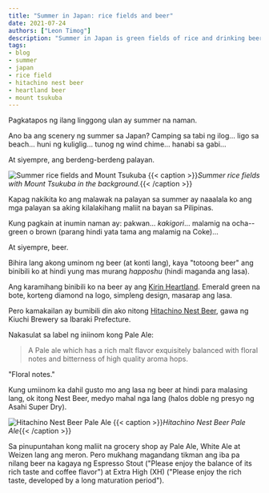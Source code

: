 ```yaml
---
title: "Summer in Japan: rice fields and beer"
date: 2021-07-24
authors: ["Leon Timog"]
description: "Summer in Japan is green fields of rice and drinking beer in the evening"
tags:
- blog
- summer
- japan
- rice field
- hitachino nest beer
- heartland beer
- mount tsukuba
---
```

Pagkatapos ng ilang linggong ulan ay summer na naman.

Ano ba ang scenery ng summer sa Japan? Camping sa tabi ng ilog... ligo sa beach... huni ng kuliglig... tunog ng wind chime... hanabi sa gabi...

At siyempre, ang berdeng-berdeng palayan.

![Summer rice fields and Mount Tsukuba](/summer-in-japan-rice-fields-and-beer/summer-rice-fields-mount-tsukuba.jpg "Summer rice fields and Mount Tsukuba")
{{< caption >}}*Summer rice fields with Mount Tsukuba in the background.*{{< /caption >}}

Kapag nakikita ko ang malawak na palayan sa summer ay naaalala ko ang mga palayan sa aking kilalakihang maliit na bayan sa Pilipinas.

Kung pagkain at inumin naman ay: pakwan... *kakigori*... malamig na ocha--green o brown (parang hindi yata tama ang malamig na Coke)...

At siyempre, beer.

Bihira lang akong uminom ng beer (at konti lang), kaya "totoong beer" ang binibili ko at hindi yung mas murang *happoshu* (hindi maganda ang lasa).

Ang karamihang binibili ko na beer ay ang [Kirin Heartland](http://www.heartland.jp/). Emerald green na bote, korteng diamond na logo, simpleng design, masarap ang lasa.

Pero kamakailan ay bumibili din ako nitong [Hitachino Nest Beer](https://hitachino.cc/en/), gawa ng Kiuchi Brewery sa Ibaraki Prefecture.

Nakasulat sa label ng iniinom kong Pale Ale:

>A Pale ale which has a rich malt flavor exquisitely balanced with floral notes and bitterness of high quality aroma hops.

"Floral notes."

Kung umiinom ka dahil gusto mo ang lasa ng beer at hindi para malasing lang, ok itong Nest Beer, medyo mahal nga lang (halos doble ng presyo ng Asahi Super Dry).

![Hitachino Nest Beer Pale Ale](/summer-in-japan-rice-fields-and-beer/hitachino-nest-beer.jpg "Hitachino Nest Beer Pale Ale")
{{< caption >}}*Hitachino Nest Beer Pale Ale*{{< /caption >}}

Sa pinupuntahan kong maliit na grocery shop ay Pale Ale, White Ale at Weizen lang ang meron. Pero mukhang magandang tikman ang iba pa nilang beer na kagaya ng Espresso Stout ("Please enjoy the balance of its rich taste and coffee flavor") at Extra High (XH) ("Please enjoy the rich taste, developed by a long maturation period").